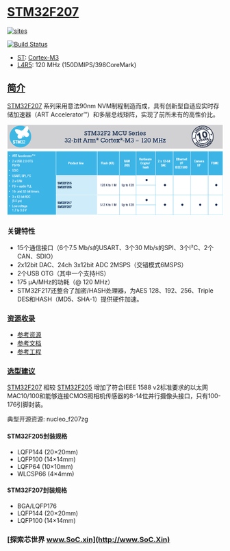 ﻿# [STM32F207](https://github.com/SoCXin/STM32F207)

[![sites](http://182.61.61.133/link/resources/SoC.png)](http://www.SoC.Xin)

[![Build Status](https://github.com/SoCXin/STM32F207/workflows/src/badge.svg)](https://github.com/SoCXin/STM32F207/actions/workflows/src.yml)

* [ST](https://www.st.com/zh/): [Cortex-M3](https://github.com/SoCXin/Cortex)
* [L4R5](https://github.com/SoCXin/Level): 120 MHz (150DMIPS/398CoreMark)

## [简介](https://github.com/SoCXin/STM32F207/wiki)

[STM32F207](https://github.com/SoCXin/STM32F207) 系列采用意法90nm NVM制程制造而成，具有创新型自适应实时存储加速器（ART Accelerator™）和多层总线矩阵，实现了前所未有的高性价比。

[![sites](docs/STM32F207.png)](https://www.st.com/zh/microcontrollers-microprocessors/stm32f2x7.html)

### 关键特性

* 15个通信接口（6个7.5 Mb/s的USART、3个30 Mb/s的SPI、3个I²C、2个CAN、SDIO）
* 2x12bit DAC、24ch 3x12bit ADC 2MSPS（交错模式6MSPS）
* 2个USB OTG（其中一个支持HS）
* 175 µA/MHz的功耗（@ 120 MHz）
* STM32F217还整合了加密/HASH处理器，为AES 128、192、256、Triple DES和HASH（MD5、SHA-1）提供硬件加速。

### [资源收录](https://github.com/SoCXin)

* [参考资源](src/)
* [参考文档](docs/)
* [参考工程](project/)

### [选型建议](https://github.com/SoCXin)

[STM32F207](https://www.st.com/zh/microcontrollers-microprocessors/stm32f2x7.html) 相较 [STM32F205](https://www.st.com/zh/microcontrollers-microprocessors/stm32f2x5.html) 增加了符合IEEE 1588 v2标准要求的以太网MAC10/100和能够连接CMOS照相机传感器的8-14位并行摄像头接口，只有100-176引脚封装。

典型开源资源: nucleo_f207zg

#### STM32F205封装规格

* LQFP144 (20×20mm)
* LQFP100 (14×14mm)
* LQFP64 (10×10mm)
* WLCSP66 (4×4mm)

#### STM32F207封装规格

* BGA/LQFP176
* LQFP144 (20×20mm)
* LQFP100 (14×14mm)

### [探索芯世界 www.SoC.xin](http://www.SoC.Xin)
